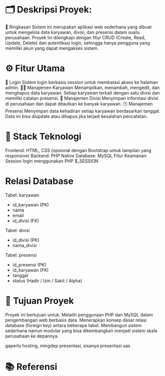# 🗂️ Deskripsi Proyek: 
📌 Ringkasan
Sistem ini merupakan aplikasi web sederhana yang dibuat untuk mengelola data karyawan, divisi, dan presensi dalam suatu perusahaan. Proyek ini dilengkapi dengan fitur CRUD (Create, Read, Update, Delete) dan autentikasi login, sehingga hanya pengguna yang memiliki akun yang dapat mengakses sistem.

# ⚙️ Fitur Utama
🔐 Login
Sistem login berbasis session untuk membatasi akses ke halaman admin.
👨‍💼 Manajemen Karyawan
Menampilkan, menambah, mengedit, dan menghapus data karyawan. Setiap karyawan terkait dengan satu divisi dan memiliki catatan presensi.
🏢 Manajemen Divisi
Menyimpan informasi divisi di perusahaan dan dapat ditautkan ke banyak karyawan.
🕒 Manajemen Presensi
Menyimpan data kehadiran setiap karyawan berdasarkan tanggal. Data ini bisa diupdate atau dihapus jika terjadi kesalahan pencatatan.
# 🧰 Stack Teknologi
Frontend: HTML, CSS (opsional dengan Bootstrap untuk tampilan yang responsive)
Backend: PHP Native
Database: MySQL
Fitur Keamanan: Session login menggunakan PHP $_SESSION

# Relasi Database 
Tabel: karyawan
- id_karyawan (PK)
- nama
- email
- id_divisi (FK)

Tabel: divisi
- id_divisi (PK)
- nama_divisi

Tabel: presensi
- id_presensi (PK)
- id_karyawan (FK)
- tanggal
- status (Hadir / Izin / Sakit / Alpha)


# 🎯 Tujuan Proyek
Proyek ini bertujuan untuk:
Melatih penggunaan PHP dan MySQL dalam pengembangan web berbasis data.
Menerapkan konsep dasar relasi database (foreign key) antara beberapa tabel.
Membangun sistem sederhana namun modular yang bisa dikembangkan menjadi sistem skala perusahaan ke depannya.

gaperlu hosting, mingdep presentasi, sisanya presentasi uas
# 📚 Referensi

